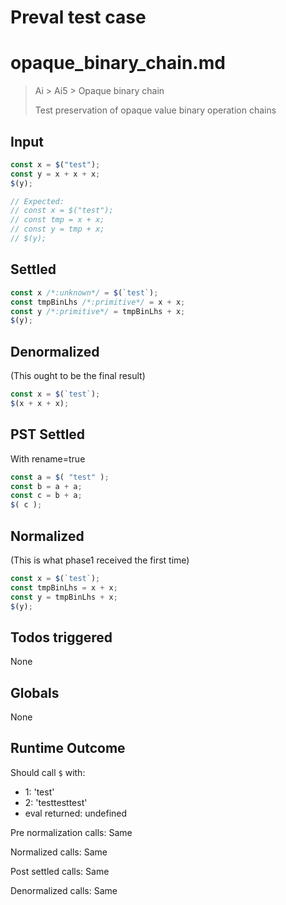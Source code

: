 # Preval test case

# opaque_binary_chain.md

> Ai > Ai5 > Opaque binary chain
>
> Test preservation of opaque value binary operation chains

## Input

`````js filename=intro
const x = $("test");
const y = x + x + x;
$(y);

// Expected:
// const x = $("test");
// const tmp = x + x;
// const y = tmp + x;
// $(y);
`````


## Settled


`````js filename=intro
const x /*:unknown*/ = $(`test`);
const tmpBinLhs /*:primitive*/ = x + x;
const y /*:primitive*/ = tmpBinLhs + x;
$(y);
`````


## Denormalized
(This ought to be the final result)

`````js filename=intro
const x = $(`test`);
$(x + x + x);
`````


## PST Settled
With rename=true

`````js filename=intro
const a = $( "test" );
const b = a + a;
const c = b + a;
$( c );
`````


## Normalized
(This is what phase1 received the first time)

`````js filename=intro
const x = $(`test`);
const tmpBinLhs = x + x;
const y = tmpBinLhs + x;
$(y);
`````


## Todos triggered


None


## Globals


None


## Runtime Outcome


Should call `$` with:
 - 1: 'test'
 - 2: 'testtesttest'
 - eval returned: undefined

Pre normalization calls: Same

Normalized calls: Same

Post settled calls: Same

Denormalized calls: Same
